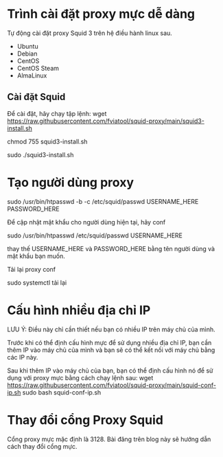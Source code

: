 # Trình cài đặt proxy mực dễ dàng


Tự động cài đặt proxy Squid 3 trên hệ điều hành linux sau.

* Ubuntu
* Debian 
* CentOS 
* CentOS Steam
* AlmaLinux 


## Cài đặt Squid

Để cài đặt, hãy chạy tập lệnh:
wget https://raw.githubusercontent.com/fviatool/squid-proxy/main/squid3-install.sh

chmod 755 squid3-install.sh

sudo ./squid3-install.sh
# Tạo người dùng proxy

sudo /usr/bin/htpasswd -b -c /etc/squid/passwd USERNAME_HERE PASSWORD_HERE

Để cập nhật mật khẩu cho người dùng hiện tại, hãy conf

sudo /usr/bin/htpasswd /etc/squid/passwd USERNAME_HERE

thay thế USERNAME_HERE và PASSWORD_HERE bằng tên người dùng và mật khẩu bạn muốn.

Tải lại proxy conf

sudo systemctl tải lại 


# Cấu hình nhiều địa chỉ IP

LƯU Ý: Điều này chỉ cần thiết nếu bạn có nhiều IP trên máy chủ của mình.

Trước khi có thể định cấu hình mực để sử dụng nhiều địa chỉ IP, bạn cần thêm IP vào máy chủ của mình và bạn sẽ có thể kết nối với máy chủ bằng các IP này.

Sau khi thêm IP vào máy chủ của bạn, bạn có thể định cấu hình nó để sử dụng với proxy mực bằng cách chạy lệnh sau: 
wget https://raw.githubusercontent.com/fviatool/squid-proxy/main/squid-conf-ip.sh
sudo bash squid-conf-ip.sh


# Thay đổi cổng Proxy Squid

Cổng proxy mực mặc định là 3128. Bài đăng trên blog này sẽ hướng dẫn cách thay đổi cổng mực.
